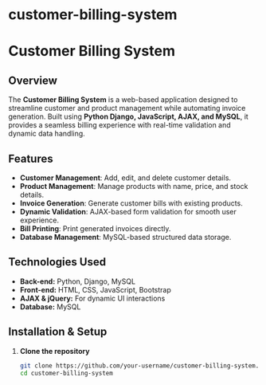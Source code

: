 # customer-billing-system
# Customer Billing System

## Overview
The **Customer Billing System** is a web-based application designed to streamline customer and product management while automating invoice generation. Built using **Python Django, JavaScript, AJAX, and MySQL**, it provides a seamless billing experience with real-time validation and dynamic data handling.

## Features
- **Customer Management**: Add, edit, and delete customer details.
- **Product Management**: Manage products with name, price, and stock details.
- **Invoice Generation**: Generate customer bills with existing products.
- **Dynamic Validation**: AJAX-based form validation for smooth user experience.
- **Bill Printing**: Print generated invoices directly.
- **Database Management**: MySQL-based structured data storage.

## Technologies Used
- **Back-end:** Python, Django, MySQL  
- **Front-end:** HTML, CSS, JavaScript, Bootstrap  
- **AJAX & jQuery:** For dynamic UI interactions  
- **Database:** MySQL  

## Installation & Setup
1. **Clone the repository**  
   ```sh
   git clone https://github.com/your-username/customer-billing-system.git
   cd customer-billing-system
